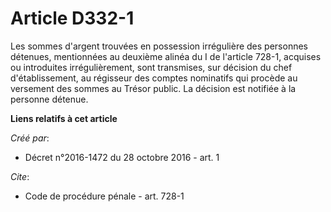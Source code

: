 # Article D332-1

Les sommes d'argent trouvées en possession irrégulière des personnes détenues, mentionnées au deuxième alinéa du I de
l'article 728-1, acquises ou introduites irrégulièrement, sont transmises, sur décision du chef d'établissement, au régisseur
des comptes nominatifs qui procède au versement des sommes au Trésor public. La décision est notifiée à la personne détenue.

**Liens relatifs à cet article**

_Créé par_:

  - Décret n°2016-1472 du 28 octobre 2016 - art. 1

_Cite_:

  - Code de procédure pénale - art. 728-1
